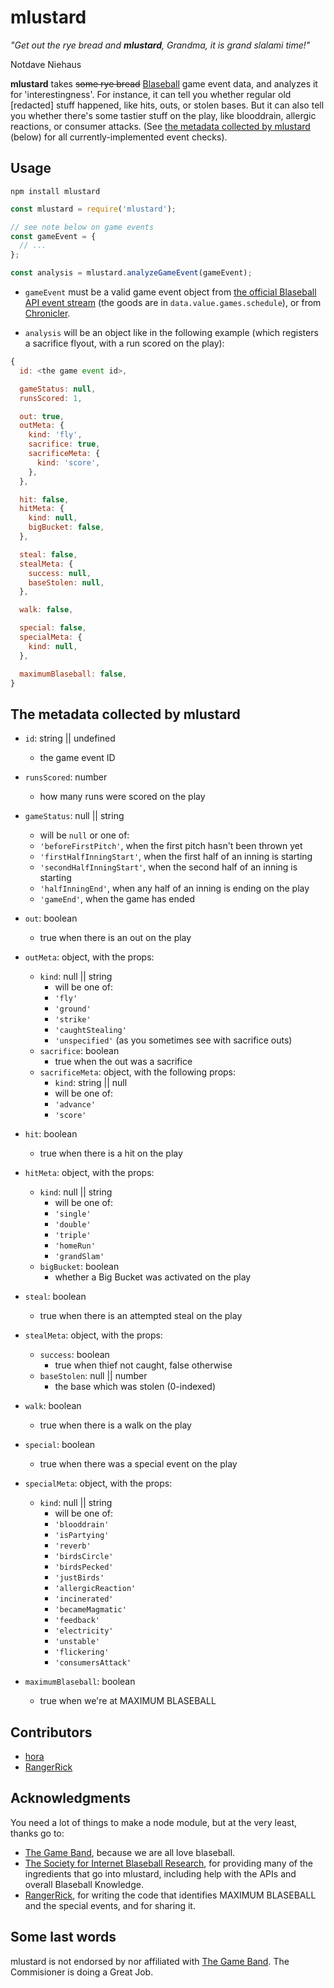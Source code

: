 # mlustard

_"Get out the rye bread and **mlustard**, Grandma, it is grand slalami time!"_

Notdave Niehaus

**mlustard** takes ~~some rye bread~~
[Blaseball](https://www.blaseball.com/) game event data, and
analyzes it for 'interestingness'.
For instance, it can tell you whether regular old \[redacted\] stuff happened,
like hits, outs, or stolen bases.
But it can also tell you whether there's some tastier stuff on the play, like
blooddrain, allergic reactions, or consumer attacks.
(See [the metadata collected by mlustard](#the-metadata-collected-by-mlustard)
(below) for all currently-implemented event checks).

## Usage

```
npm install mlustard
```

```js
const mlustard = require('mlustard');

// see note below on game events
const gameEvent = {
  // ...
};

const analysis = mlustard.analyzeGameEvent(gameEvent);
```

- `gameEvent` must be a valid game event object from [the official Blaseball API
event
  stream](https://github.com/Society-for-Internet-Blaseball-Research/blaseball-api-spec/blob/master/streamData.md) (the goods are in `data.value.games.schedule`),
  or from
  [Chronicler](https://astrid.stoplight.io/docs/sibr/reference/Chronicler.v1.yaml).

- `analysis` will be an object like in the following example (which registers a
  sacrifice flyout, with a run scored on the play):

```js
{
  id: <the game event id>,

  gameStatus: null,
  runsScored: 1,

  out: true,
  outMeta: {
    kind: 'fly',
    sacrifice: true,
    sacrificeMeta: {
      kind: 'score',
    },
  },

  hit: false,
  hitMeta: {
    kind: null,
    bigBucket: false,
  },

  steal: false,
  stealMeta: {
    success: null,
    baseStolen: null,
  },

  walk: false,

  special: false,
  specialMeta: {
    kind: null,
  },

  maximumBlaseball: false,
}
```

## The metadata collected by mlustard

- `id`: string || undefined
  - the game event ID

- `runsScored`: number
  - how many runs were scored on the play

- `gameStatus`: null || string
  - will be `null` or one of:
  - `'beforeFirstPitch'`, when the first pitch hasn't been thrown yet
  - `'firstHalfInningStart'`, when the first half of an inning is starting
  - `'secondHalfInningStart'`, when the second half of an inning is starting
  - `'halfInningEnd'`, when any half of an inning is ending on the play
  - `'gameEnd'`, when the game has ended

- `out`: boolean
  - true when there is an out on the play
- `outMeta`: object, with the props:
  - `kind`: null || string
    - will be one of:
    - `'fly'`
    - `'ground'`
    - `'strike'`
    - `'caughtStealing'`
    - `'unspecified'` (as you sometimes see with sacrifice outs)
  - `sacrifice`: boolean
    - true when the out was a sacrifice
  - `sacrificeMeta`: object, with the following props:
    - `kind`: string || null
    - will be one of:
    - `'advance'`
    - `'score'`

- `hit`: boolean
  - true when there is a hit on the play
- `hitMeta`: object, with the props:
  - `kind`: null || string
    - will be one of:
    - `'single'`
    - `'double'`
    - `'triple'`
    - `'homeRun'`
    - `'grandSlam'`
  - `bigBucket`: boolean
    - whether a Big Bucket was activated on the play

- `steal`: boolean
  - true when there is an attempted steal on the play
- `stealMeta`: object, with the props:
  - `success`: boolean
    - true when thief not caught, false otherwise
  - `baseStolen`: null || number
    - the base which was stolen (0-indexed)

- `walk`: boolean
  - true when there is a walk on the play

- `special`: boolean
  - true when there was a special event on the play
- `specialMeta`: object, with the props:
  - `kind`: null || string
    - will be one of:
    - `'blooddrain'`
    - `'isPartying'`
    - `'reverb'`
    - `'birdsCircle'`
    - `'birdsPecked'`
    - `'justBirds'`
    - `'allergicReaction'`
    - `'incinerated'`
    - `'becameMagmatic'`
    - `'feedback'`
    - `'electricity'`
    - `'unstable'`
    - `'flickering'`
    - `'consumersAttack'`

- `maximumBlaseball`: boolean
  - true when we're at MAXIMUM BLASEBALL

## Contributors

- [hora](https://github.com/hora)
- [RangerRick](https://github.com/RangerRick)

## Acknowledgments

You need a lot of things to make a node module, but at the very least, thanks go
to:

- [The Game Band](https://thegameband.com/), because we are all love blaseball.
- [The Society for Internet Blaseball Research](https://sibr.dev/), for providing
  many of the ingredients that go into mlustard, including help with the APIs
  and overall Blaseball Knowledge.
- [RangerRick](https://github.com/RangerRick), for writing the code that
  identifies MAXIMUM BLASEBALL and the special events, and for sharing it.

## Some last words

mlustard is not endorsed by nor affiliated with [The Game
Band](https://thegameband.com/).
The Commisioner is doing a Great Job.

